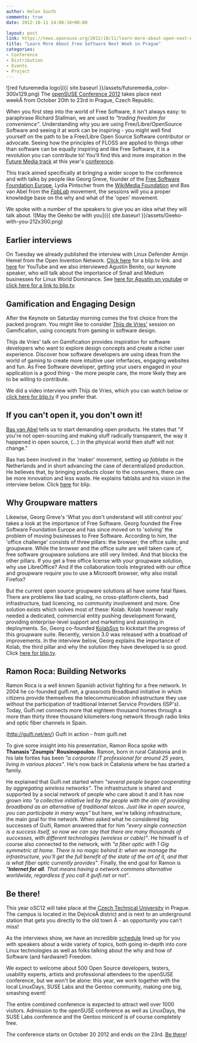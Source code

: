 ```yaml
---
author: Helen South
comments: true
date: 2012-10-11 14:00:34+00:00

layout: post
link: https://news.opensuse.org/2012/10/11/learn-more-about-open-next-week-in-prague/
title: "Learn More About Free Software Next Week in Prague"
categories:
- Conference
- Distribution
- Events
- Project
---
```

![red futuremedia logo]({{ site.baseurl }}/assets/futuremedia_color-300x129.png)
The [openSUSE Conference 2012](http://bootstrapping-awesome.org) takes place next weekÂ from October 20th to 23rd in Prague, Czech Republic.

When you first step into the world of Free Software, it isn't always easy: to paraphrase Richard Stallman, we are used to _"trading freedom for convenience"_. Understanding why you are using Free/Libre/OpenSource Software and seeing it at work can be inspiring - you might well find yourself on the path to be a Free/Libre Open Source Software contributor or advocate. Seeing how the principles of FLOSS are applied to things other than software can be equally inspiring and like Free Software, it is a revolution you can contribute to! You'll find this and more inspiration in the [Future Media track](http://bootstrapping-awesome.org/futuremedia) at this year's [conference](http://bootstrapping-awesome.org).

This track aimed specifically at bringing a wider scope to the conference and with talks by people like Georg Greve, founder of the [Free Software Foundation Europe](http://fsfe.org), Lydia Pintscher from the [WikiMedia Foundation](http://www.wikimedia.org) and Bas van Abel from the [_FabLab_](http://en.wikipedia.org/wiki/Fab_lab) movement, the sessions will you a proper knowledge base on the why and what of the 'open' movement.

We spoke with a number of the speakers to give you an idea what they will talk about.<!-- more -->
![May the Geeko be with you]({{ site.baseurl }}/assets/Geeko-with-you-212x300.png)


## Earlier interviews


On Tuesday we already published the interview with Linux Defender Armijn Hemel from the Open Invention Network. [Click here](http://blip.tv/opensuse/interview-with-linux-defender-armijn-hemel-from-oin-6389518) for a blip.tv link. and [here](http://www.youtube.com/watch?v=EW2PLhvKDfg) for YouTube and we also interviewed Agustin Benito, our keynote speaker, who will talk about the importance of Small and Medium businesses for Linux World Dominance. See [here for Agustin on youtube](http://www.youtube.com/watch?v=8_oi2B6KBp8) or [click here for a link to blip.tv](http://blip.tv/opensuse/interview-with-keynote-speaker-agustin-benito-from-suse-linux-6389522).


## Gamification and Engaging Design


After the Keynote on Saturday morning comes the first choice from the packed program. You might like to consider [Thijs de Vries'](http://creativeseeds.nl/) session on Gamification, using concepts from gaming in software design.

Thijs de Vries' talk on Gamification provides inspiration for software developers who want to explore design concepts and create a richer user experience. Discover how software developers are using ideas from the world of gaming to create more intuitive user inferfaces, engaging websites and fun. As Free Software developer, getting your users engaged in your application is a good thing - the more people care, the more likely they are to be willing to contribute.

We did a video interview with Thijs de Vries, which you can watch below or [click here for blip.tv](http://blip.tv/opensuse/thijs-de-vries-on-engaging-users-through-gamification-6392133) if you prefer that.



## If you can't open it, you don't own it!


[Bas van Abel](waag.org/nl/persoon/bas) tells us to start demanding open products. He states that "if you're not open-sourcing and making stuff radically transparent, the way it happened in open source, (...) in the physical world then stuff will not change."

Bas has been involved in the 'maker' movement, setting up _fablabs_ in the Netherlands and in short advancing the case of decentralized production. He believes that, by bringing products closer to the consumers, there can be more innovation and less waste. He explains fablabs and his vision in the interview below. Click [here](http://blip.tv/opensuse/bas-van-abel-tells-us-to-start-demanding-open-products-6393501) for blip.



## Why Groupware matters


Likewise, Georg Greve's 'What you don't understand will still control you' takes a look at the importance of Free Software. Georg founded the Free Software Foundation Europe and has since moved on to 'solving' the problem of moving businesses to Free Software. According to him, the 'office challenge' consists of three pillars: the browser; the office suite; and groupware. While the browser and the office suite are well taken care of, free software groupware solutions are still very limited. And that blocks the other pillars. If you get a free office license with your groupware solution, why use LibreOffice? And if the collaboration tools integrated with our office and groupware require you to use a Microsoft browser, why also install Firefox?

But the current open source groupware solutions all have some fatal flaws. There are problems like bad scaling, no cross-platform clients, bad infrastructure, bad licencing, no community involvement and more. One solution exists which solves most of these: Kolab. Kolab however really needed a dedicated, commercial entity pushing development forward, providing enterprise-level support and marketing and assisting in deployments. So, Georg co-founded [KolabSys](http://kolabsys.com/) to kickstart the progress of this groupware suite. Recently, version 3.0 was released with a boatload of improvements. In the interview below, Georg explains the importance of Kolab, the third pillar and why the solution they have developed is so good. Click [here for blip.tv](http://blip.tv/opensuse/georg-greve-on-the-pillars-of-freedom-in-the-business-6394425).



## Ramon Roca: Building Networks


Ramon Roca is a well known Spanish activist fighting for a free network. In 2004 he co-founded guifi.net, a grassroots Broadband initiative in which citizens provide themselves the telecommunication infrastructure they use without the participation of traditional Internet Service Providers (ISP's). Today, Guifi.net connects more that eighteen thousand homes through a more than thirty three thousand kilometers-long network through radio links and optic fiber channels in Spain.

(http://guifi.net/en/) Guifi in action - from guifi.net

To give some insight into his presentation, Ramon Roca spoke with **Thanasis 'Zoumpis' Rousinopoulos**. Ramon, born in rural Catalonia and in his late forties has been _"a corporate IT professional for around 25 years, living in various places"_. He's now back in Catalonia where he has started a family.

He explained that Guifi.net started when _"several people began cooperating by aggregating wireless networks"_. The infrastructure is shared and supported by a social network of people who care about it and it has now grown into _"a collective initiative led by the people with the aim of providing broadband as an alternative of traditional telcos_. _Just like in open source, you can participate in many ways"_ but here, we're talking infrastructure, the main goal for the network. When asked what he considered big successes of Guifi, Ramon answered that for him _"every single connection is a success itself, so now we can say that there are many thousands of successes, with different technologies (wireless or cable)"_. He himself is of course also connected to the network, with _"a fiber optic with 1 Gig symmetric at home. There is no magic behind it: when we manage the infrastructure, you'll get the full benefit of the state of the art of it, and that is what fiber optic currently provides"_. Finally, the end goal for Ramon is _"**Internet for all**. That means having a network commons alternative worldwide, regardless if you call it guifi.net or not"_.


## Be there!


This year oSC12 will take place at the [Czech Technical University](http://www.cvut.cz/en) in Prague. The campus is located in the DejviceÂ district and is next to an underground station that gets you directly to the old town Â - an opportunity you can't miss!

As the interviews show, we have an incredible [schedule](http://bootstrapping-awesome.org/schedule/) lined up for you with speakers about a wide variety of topics, both going in-depth into core Linux technologies as well as folks talking about the why and how of Software (and hardware!) Freedom.

We expect to welcome about 500 Open Source developers, testers, usability experts, artists and professional attendees to the openSUSE conference, but we won't be alone: this year, we work together with the local LinuxDays, SUSE Labs and the Gentoo community, making one big, smashing event!

The entire combined conference is expected to attract well over 1000 visitors. Admission to the openSUSE conference as well as LinuxDays, the SUSE Labs conference and the Gentoo miniconf is of course completely free.

The conference starts on October 20 2012 and ends on the 23rd. [Be there](http://conference.opensuse.org/Register/)!		
